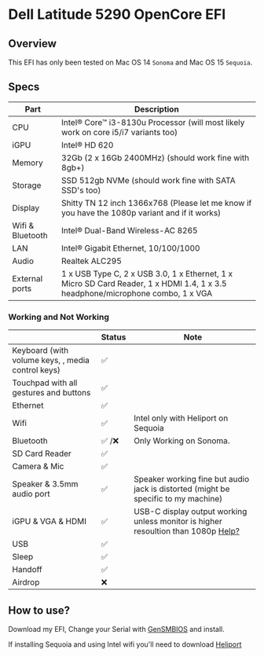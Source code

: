 
# Dell Latitude 5290 OpenCore EFI
## Overview

This EFI has only been tested on Mac OS 14 `Sonoma` and Mac OS 15 `Sequoia`.


## Specs

| Part             | Description                                                                                                    |
| ---------------- | -------------------------------------------------------------------------------------------------------------- |
| CPU              | Intel® Core™ i3-8130u Processor (will most likely work on core i5/i7 variants too)                                                                              |
| iGPU             | Intel® HD 620                                                                                                 |
| Memory           | 32Gb (2 x 16Gb 2400MHz) (should work fine with 8gb+)                                                              |
| Storage          | SSD 512gb NVMe (should work fine with SATA SSD's too)                                                                              |
| Display          | Shitty TN 12 inch 1366x768 (Please let me know if you have the 1080p variant and if it works)                                                                                        |
| Wifi & Bluetooth | Intel® Dual-Band Wireless-AC 8265                                                                             |
| LAN              | Intel® Gigabit Ethernet, 10/100/1000
| Audio            | Realtek ALC295                                                                                                 |
| External ports   | 1 x USB Type C, 2 x USB 3.0, 1 x Ethernet, 1 x Micro SD Card Reader, 1 x HDMI 1.4, 1 x 3.5 headphone/microphone combo, 1 x VGA |

### Working and Not Working

|                                              | Status | Note                                                                               |
| ------------------------------------------------- | ------ | ---------------------------------------------------------------------------------- |
| Keyboard (with volume keys, , media control keys) | ✅     |                                   |
| Touchpad with all gestures and buttons            | ✅     |                                   |
| Ethernet                                          | ✅     |                                   |
| Wifi                                              | ✅     |Intel only with Heliport on Sequoia|
| Bluetooth                                         | ✅ /❌ |Only Working on Sonoma.            |
| SD Card Reader                                    | ✅     |                                   |
| Camera & Mic                                      | ✅     |                                   |
| Speaker & 3.5mm audio port                        | ✅     |Speaker working fine but audio jack is distorted (might be specific to my machine) |
| iGPU & VGA & HDMI                                 | ✅     |USB-C display output working unless monitor is higher resoultion than 1080p [Help?](https://www.reddit.com/r/hackintosh/comments/1fkvzgb/needing_help_with_a_weird_gpu_issue_i_just_cannot/)|
| USB                                               | ✅     |                                   |
| Sleep                                             | ✅     |                                   |
| Handoff                                           | ✅     |                                   |
| Airdrop                                           | ❌     |                                   |


## How to use?

Download my EFI, Change your Serial with [GenSMBIOS](https://github.com/corpnewt/GenSMBIOS) and install.

If installing Sequoia and using Intel wifi you'll need to download [Heliport](https://github.com/OpenIntelWireless/HeliPort)